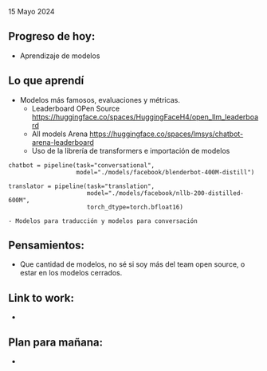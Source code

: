 15 Mayo 2024

## Progreso de hoy:
- Aprendizaje de modelos 
## Lo que aprendí 
- Modelos más famosos, evaluaciones y métricas.
	- Leaderboard OPen Source https://huggingface.co/spaces/HuggingFaceH4/open_llm_leaderboard 
	- All models Arena  https://huggingface.co/spaces/lmsys/chatbot-arena-leaderboard 
	- Uso de la librería de transformers e importación de modelos 

```
chatbot = pipeline(task="conversational",
                   model="./models/facebook/blenderbot-400M-distill")

translator = pipeline(task="translation",
                      model="./models/facebook/nllb-200-distilled-600M",
                      torch_dtype=torch.bfloat16) 
```
	
	- Modelos para traducción y modelos para conversación 
## **Pensamientos**:
- Que cantidad de modelos, no sé si soy más del team open source, o estar en los modelos cerrados.
## Link to work: 
- 
## Plan para mañana: 
- 
